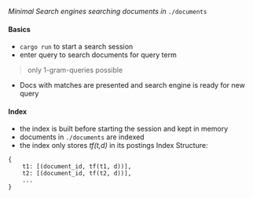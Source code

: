 *Minimal Search engines searching documents in* `./documents`

#### Basics

- `cargo run` to start a search session
- enter query to search documents for query term 
> only 1-gram-queries possible
- Docs with matches are presented and search engine is ready for new query

#### Index

- the index is built before starting the session and kept in memory
- documents in `./documents` are indexed
- the index only stores _tf(t,d)_ in its postings
    Index Structure:
```
{
    t1: [(document_id, tf(t1, d))],
    t2: [(document_id, tf(t2, d))],
    ...
}
```

